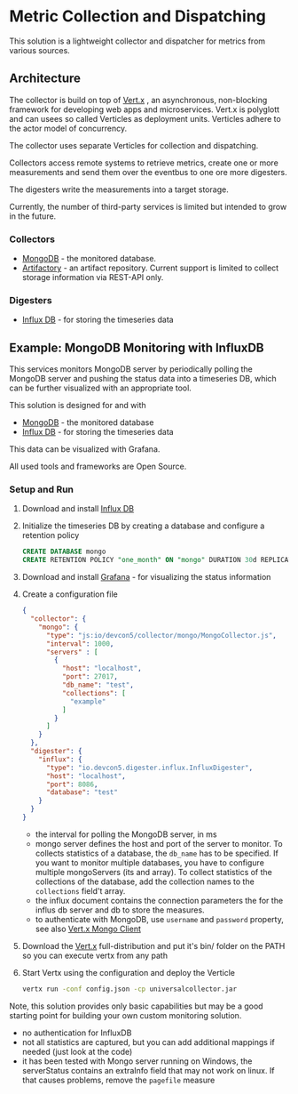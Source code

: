 Metric Collection and Dispatching
=================================

This solution is a lightweight collector and dispatcher for metrics from various sources.

Architecture
------------------

The collector is build on top of [Vert.x](http://vertx.io/) , an asynchronous, non-blocking framework for developing 
web apps and microservices. Vert.x is polyglott and can usees so called Verticles as deployment units. Verticles
adhere to the actor model of concurrency. 

The collector uses separate Verticles for  collection and dispatching.

Collectors access remote systems to retrieve metrics, create one or more measurements and send them over the
eventbus to one ore more digesters. 

The digesters write the measurements into a target storage.

Currently, the number of third-party services is limited but intended to grow in the future.

### Collectors
- [MongoDB](https://www.mongodb.com/) - the monitored database.
- [Artifactory](https://jfrog.com/artifactory/) - an artifact repository. Current support is limited to
collect storage information via REST-API only.

### Digesters
- [Influx DB](https://www.influxdata.com/time-series-platform/influxdb/) - for storing the timeseries data

Example: MongoDB Monitoring with InfluxDB
-----------------------------------------

This services monitors MongoDB server by periodically polling the MongoDB server and pushing the status data into
a timeseries DB, which can be further visualized with an appropriate tool.

This solution is designed for and with 

- [MongoDB](https://www.mongodb.com/) - the monitored database
- [Influx DB](https://www.influxdata.com/time-series-platform/influxdb/) - for storing the timeseries data

This data can be visualized with Grafana. 

All used tools and frameworks are Open Source.

### Setup and Run

1. Download and install [Influx DB](https://www.influxdata.com/time-series-platform/influxdb/)
2. Initialize the timeseries DB by creating a database and configure a retention policy

    ```sql
    CREATE DATABASE mongo
    CREATE RETENTION POLICY "one_month" ON "mongo" DURATION 30d REPLICATION 1 DEFAULT
    ```
3. Download and install [Grafana](https://grafana.net/) - for visualizing the status information
4. Create a configuration file

    ```json
    {
      "collector": {
        "mongo": {
          "type": "js:io/devcon5/collector/mongo/MongoCollector.js",
          "interval": 1000,
          "servers" : [
            {
              "host": "localhost",
              "port": 27017,
              "db_name": "test",
              "collections": [
                "example"
              ]
            }
          ]
        }
      },
      "digester": {
        "influx": {
          "type": "io.devcon5.digester.influx.InfluxDigester",
          "host": "localhost",
          "port": 8086,
          "database": "test"
        }
      }
    }

    
    ```
   - the interval for polling the MongoDB server, in ms 
   - mongo server defines the host and port of the server to monitor. To collects statistics of a database, the `db_name`
    has to be specified. If you want to monitor multiple databases, you have to configure multiple mongoServers (its and 
    array). To collect statistics of the collections of the database, add the collection names to the `collections` field't
    array. 
   - the influx document contains the connection parameters the for the influs db server and db to store the measures.
   - to authenticate with MongoDB, use `username` and `password` property, see 
   also [Vert.x Mongo Client](http://vertx.io/docs/vertx-mongo-client/java/)
5. Download the [Vert.x](http://vertx.io/) full-distribution and put it's bin/ folder on the PATH so you can execute 
vertx from any path
6. Start Vertx using the configuration and deploy the Verticle

    ```bash
    vertx run -conf config.json -cp universalcollector.jar
    ```

Note, this solution provides only basic capabilities but may be a good starting point for building your own custom 
monitoring solution.

- no authentication for InfluxDB
- not all statistics are captured, but you can add additional mappings if needed (just look at the code)
- it has been tested with Mongo server running on Windows, the serverStatus contains an extraInfo field that may not work on linux. If that
causes problems, remove the `pagefile` measure
